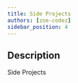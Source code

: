 ```yaml
---
title: Side Projects
authors: [zoe-codez]
sidebar_position: 4
---
```

## Description

Side Projects
